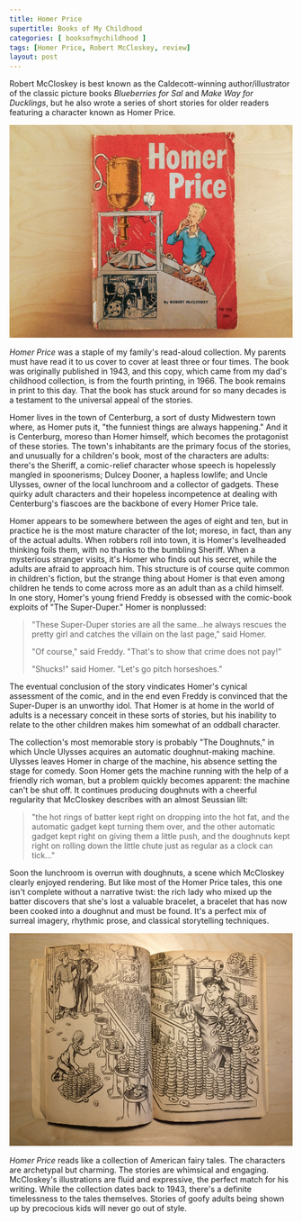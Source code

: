 ```yaml
---
title: Homer Price
supertitle: Books of My Childhood
categories: [ booksofmychildhood ]
tags: [Homer Price, Robert McCloskey, review]
layout: post
---
```


Robert McCloskey is best known as the Caldecott-winning author/illustrator of the classic picture books _Blueberries for Sal_ and _Make Way for Ducklings_, but he also wrote a series of short stories for older readers featuring a character known as Homer Price. 

<img alt="Homer Price cover" src="/assets/images/blog/homerprice01.jpg"/>

_Homer Price_ was a staple of my family's read-aloud collection. My parents must have read it to us cover to cover at least three or four times. The book was originally published in 1943, and this copy, which came from my dad's childhood collection, is from the fourth printing, in 1966. The book remains in print to this day. That the book has stuck around for so many decades is a testament to the universal appeal of the stories. 

Homer lives in the town of Centerburg, a sort of dusty Midwestern town where, as Homer puts it, "the funniest things are always happening." And it is Centerburg, moreso than Homer himself, which becomes the protagonist of these stories. The town's inhabitants are the primary focus of the stories, and unusually for a children's book, most of the characters are adults: there's the Sheriff, a comic-relief character whose speech is hopelessly mangled in spoonerisms; Dulcey Dooner, a hapless lowlife; and Uncle Ulysses, owner of the local lunchroom and a collector of gadgets. These quirky adult characters and their hopeless incompetence at dealing with Centerburg's fiascoes are the backbone of every Homer Price tale. 

Homer appears to be somewhere between the ages of eight and ten, but in practice he is the most mature character of the lot; moreso, in fact, than any of the actual adults. When robbers roll into town, it is Homer's levelheaded thinking foils them, with no thanks to the bumbling Sheriff. When a mysterious stranger visits, it's Homer who finds out his secret, while the adults are afraid to approach him. This structure is of course quite common in children's fiction, but the strange thing about Homer is that even among children he tends to come across more as an adult than as a child himself. In one story, Homer's young friend Freddy is obsessed with the comic-book exploits of "The Super-Duper." Homer is nonplussed: 

> "These Super-Duper stories are all the same...he always rescues the pretty girl and catches the villain on the last page," said Homer.
>
> "Of course," said Freddy. "That's to show that crime does not pay!"
>
> "Shucks!" said Homer. "Let's go pitch horseshoes."

The eventual conclusion of the story vindicates Homer's cynical assessment of the comic, and in the end even Freddy is convinced that the Super-Duper is an unworthy idol. That Homer is at home in the world of adults is a necessary conceit in these sorts of stories, but his inability to relate to the other children makes him somewhat of an oddball character. 

The collection's most memorable story is probably "The Doughnuts," in which Uncle Ulysses acquires an automatic doughnut-making machine. Ulysses leaves Homer in charge of the machine, his absence setting the stage for comedy. Soon Homer gets the machine running with the help of a friendly rich woman, but a problem quickly becomes apparent: the machine can't be shut off. It continues producing doughnuts with a cheerful regularity that McCloskey describes with an almost Seussian lilt: 

> "the hot rings of batter kept right on dropping into the hot fat, and the automatic gadget kept turning them over, and the other automatic gadget kept right on giving them a little push, and the doughnuts kept right on rolling down the little chute just as regular as a clock can tick..." 

Soon the lunchroom is overrun with doughnuts, a scene which McCloskey clearly enjoyed rendering. But like most of the Homer Price tales, this one isn't complete without a narrative twist: the rich lady who mixed up the batter discovers that she's lost a valuable bracelet, a bracelet that has now been cooked into a doughnut and must be found. It's a perfect mix of surreal imagery, rhythmic prose, and classical storytelling techniques.

<img alt="Homer Price: The Doughnuts" src="/assets/images/blog/homerprice02.jpg"/>

_Homer Price_ reads like a collection of American fairy tales. The characters are archetypal but charming. The stories are whimsical and engaging. McCloskey's illustrations are fluid and expressive, the perfect match for his writing. While the collection dates back to 1943, there's a definite timelessness to the tales themselves. Stories of goofy adults being shown up by precocious kids will never go out of style.
